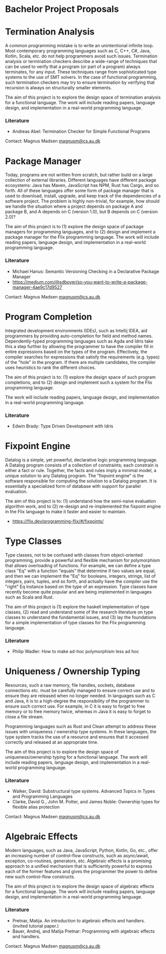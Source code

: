 # Bachelor Project Proposals

# Termination Analysis
A common programming mistake is to write an unintentional infinite loop. 
Most contemporary programming languages such as C, C++, C#, Java, Kotlin, Scala, etc. do not help programmers avoid such issues.
Termination analysis or termination checkers describe a wide-range of techniques that can be used to verify that a program 
(or part of a program) always terminates, for any input. These techniques range from sophisticated type systems to the use of
SMT solvers. In the case of functional programming, such termination checkers may try to ensure termination by verifying that recursion is always on structurally smaller elements. 

The aim of this project is to explore the design space of termination analysis for a functional language.
The work will include reading papers, language design, and implementation in a real-world programming language.

### Literature
- Andreas Abel: Termination Checker for Simple Functional Programs

Contact: Magnus Madsen <magnusm@cs.au.dk>





# Package Manager
Today, programs are not written from scratch, but rather build on a large collection of external libraries.
Different languages have different package ecosystems: Java has Maven, JavaScript has NPM, Rust has Cargo, and so forth.
All of these languages offer some form of package manager that is used to download, install, upgrade, and keep track
of the dependencies of a software project. The problem is highly non-trivial, for example, how should we handle the 
situation where a project depends on package A and package B, and A depends on C (version 1.0), but B depends on C
(version 2.0)?

The aim of this project is to (1) explore the design space of package managers for programming languages, and to
(2) design and implement a package manager for the Flix programming language. 
The work will include reading papers, language design, and implementation in a real-world programming language.

### Literature
- Michael Hanus: Semantic Versioning Checking in a Declarative Package Manager
- https://medium.com/@sdboyer/so-you-want-to-write-a-package-manager-4ae9c17d9527 

Contact: Magnus Madsen <magnusm@cs.au.dk>





# Program Completion
Integrated development environments (IDEs), such as Intellij IDEA, aid programmers by providing 
auto-completion for field and method names. Dependently-typed programming languages such as Agda and Idris take
this a step further by allowing the programmer to have the compiler fill in entire expressions based on the
types of the program. Effectively, the compiler searches for expressions that satisfy the requirements (e.g. types)
of the "hole" in the program. If there are multiple candidates, the compiler uses heuristics to rank the different
choices.

The aim of this project is to: (1) explore the design space of such program completions, and to 
(2) design and implement such a system for the Flix programming language.

The work will include reading papers, language design, and implementation in a real-world programming language.

### Literature
- Edwin Brady: Type Driven Development with Idris




# Fixpoint Engine
Datalog is a simple, yet powerful, declarative logic programming language. A Datalog program consists of a 
collection of constraints; each constrain is either a fact or rule. Together, the facts and rules imply a minimal
model, a unique solution to any Datalog program. The "fixpoint engine" is the software responsible for computing
the solution to a Datalog program. It is essentially a specialized form of database with support for parallel
evaluation.

The aim of this project is to: (1) understand how the semi-naive evaluation algorithm work, and to
(2) re-design and re-implemented the fixpoint engine in the Flix language to make it faster and easier to maintain.

- https://flix.dev/programming-flix/#/fixpoints/ 




# Type Classes
Type classes, not to be confused with classes from object-oriented programming, provide a powerful and flexible 
mechanism for polymorphism that allows overloading of functions. For example, we can define a type class "Eq" with a 
function "equals" that determine if two values are equal, and then we can implement the "Eq" for booleans, integers, 
strings, list of integers, pairs, tuples, and so forth, and actually have the compiler use the "right" Eq instance
based on the type of an expression. Type classes have recently become quite popular and are being implemented in
languages such as Scala and Rust.  

The aim of this project is (1) explore the haskell implementation of type classes, (2) read and understand some
of the research literature on type classes to understand the fundamental issues, and (3) lay the foundations for a
simple implementation of type classes for the Flix programming language.


### Literature
- Philip Wadler: How to make ad-hoc polymorphism less ad hoc




# Uniqueness / Ownership Typing 
Resources, such a raw memory, file handles, sockets, database connections etc. must be carefully managed to ensure 
correct use and to ensure they are released when no longer needed. In languages such as C and Java, it is to
a high-degree the responsibility of the programmer to ensure such correct use. For example, in C it is easy to forget
to free memory or to free memory twice, whereas in Java it is easy to forget to close a file stream.

Programming languages such as Rust and Clean attempt to address these issues with uniqueness / ownership type systems.
In these languages, the type system tracks the use of a resource and ensures that it accessed correctly and released
at an appropriate time. 

The aim of this project is to explore the design space of uniqueness/ownership typing for a functional language.
The work will include reading papers, language design, and implementation in a real-world programming language.

### Literature
- Walker, David: Substructural type systems. Advanced Topics in Types and Programming Languages
- Clarke, David G., John M. Potter, and James Noble: Ownership types for flexible alias protection

Contact: Magnus Madsen <magnusm@cs.au.dk>





# Algebraic Effects
Modern languages, such as Java, JavaScript, Python, Kotlin, Go, etc., offer an increasing number of control-flow constructs,
such as async/await, exception, co-routines, generators, etc. Algebraic effects is a promising approach to a unified mechanism 
that is sufficiently powerful to express each of the former features and gives the programmer the power to define new such
control-flow constructs.

The aim of this project is to explore the design space of algebraic effects for a functional language.
The work will include reading papers, language design, and implementation in a real-world programming language.

### Literature
- Pretnar, Matija. An introduction to algebraic effects and handlers. (invited tutorial paper.)
- Bauer, Andrej, and Matija Pretnar: Programming with algebraic effects and handlers.

Contact: Magnus Madsen <magnusm@cs.au.dk>


